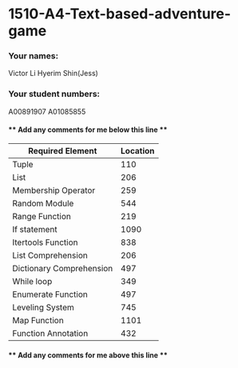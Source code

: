 # 1510-A4-Text-based-adventure-game

### Your names:
Victor Li
Hyerim Shin(Jess)
### Your student numbers:
A00891907
A01085855 

#### ** Add any comments for me below this line **
| Required Element | Location |
-------------------|-----------|
|Tuple | 110
|List | 206
|Membership Operator | 259
|Random Module |544
|Range Function |219
|If statement | 1090
|Itertools Function |838
|List Comprehension |206
|Dictionary Comprehension|497
|While loop|349
|Enumerate Function |497
|Leveling System| 745
|Map Function | 1101
|Function Annotation| 432
#### ** Add any comments for me above this line **
